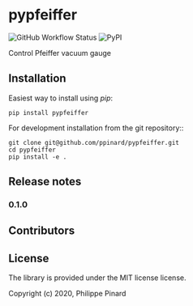 # pypfeiffer

![GitHub Workflow Status](https://img.shields.io/github/workflow/status/ppinard/pypfeiffer/CI)
![PyPI](https://img.shields.io/pypi/v/pypfeiffer)

Control Pfeiffer vacuum gauge


## Installation

Easiest way to install using *pip*:

```
pip install pypfeiffer
```

For development installation from the git repository::

```
git clone git@github.com/ppinard/pypfeiffer.git
cd pypfeiffer
pip install -e .
```

## Release notes

### 0.1.0


## Contributors


## License

The library is provided under the MIT license license.

Copyright (c) 2020, Philippe Pinard





